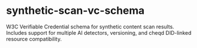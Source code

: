 # synthetic-scan-vc-schema
W3C Verifiable Credential schema for synthetic content scan results. Includes support for multiple AI detectors, versioning, and cheqd DID-linked resource compatibility.

